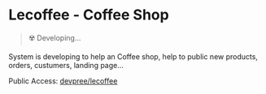 # Lecoffee - Coffee Shop

> ☢️ Developing...

System is developing to help an Coffee shop, help to public new products, orders, custumers, landing page...

Public Access: <a href="https://www.devpree.com.br/lecoffee" target="_blank">devpree/lecoffee</a>
